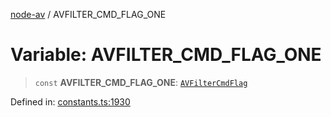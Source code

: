 [node-av](../globals.md) / AVFILTER\_CMD\_FLAG\_ONE

# Variable: AVFILTER\_CMD\_FLAG\_ONE

> `const` **AVFILTER\_CMD\_FLAG\_ONE**: [`AVFilterCmdFlag`](../type-aliases/AVFilterCmdFlag.md)

Defined in: [constants.ts:1930](https://github.com/seydx/av/blob/f8631fc881b394300b1479f511d55cf1c370a87f/src/constants/constants.ts#L1930)
